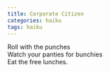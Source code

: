 ```yaml
---
title: Corporate Citizen
categories: haiku
tags: haiku
---
```

Roll with the punches  
Watch your panties for bunchies  
Eat the free lunches.
